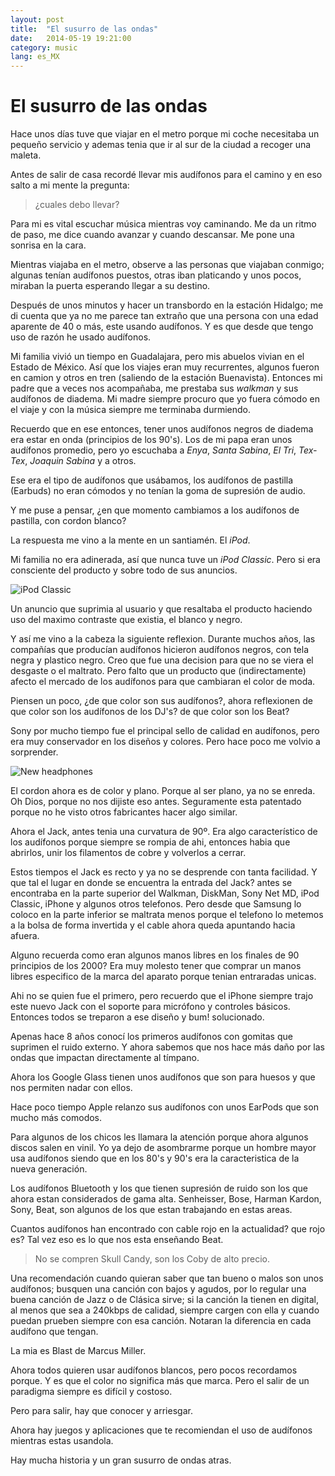 ```yaml
---
layout: post
title:  "El susurro de las ondas"
date:   2014-05-19 19:21:00
category: music
lang: es_MX
---
```

# El susurro de las ondas

Hace unos días tuve que viajar en el metro porque mi coche necesitaba un pequeño servicio y ademas tenia que ir al sur de la ciudad a recoger una maleta.

Antes de salir de casa recordé llevar mis audífonos para el camino y en eso salto a mi mente la pregunta:

> ¿cuales debo llevar?

Para mi es vital escuchar música mientras voy caminando. Me da un ritmo de paso, me dice cuando avanzar y cuando descansar. Me pone una sonrisa en la cara.

Mientras viajaba en el metro, observe a las personas que viajaban conmigo; algunas tenían audífonos puestos, otras iban platicando y unos pocos, miraban la puerta esperando llegar a su destino.

Después de unos minutos y hacer un transbordo en la estación Hidalgo; me di cuenta que ya no me parece tan extraño que una persona con una edad aparente de 40 o más, este usando audífonos. Y es que desde que tengo uso de razón he usado audífonos.

Mi familia vivió un tiempo en Guadalajara, pero mis abuelos vivian en el Estado de México. Así que los viajes eran muy recurrentes, algunos fueron en camion y otros en tren (saliendo de la estación Buenavista). Entonces mi padre que a veces nos acompañaba, me prestaba sus *walkman* y sus audífonos de diadema. Mi madre siempre procuro que yo fuera cómodo en el viaje y con la música siempre me terminaba durmiendo.

Recuerdo que en ese entonces, tener unos audífonos negros de diadema era estar en onda (principios de los 90's). Los de mi papa eran unos audífonos promedio, pero yo escuchaba a *Enya*, *Santa Sabina*, *El Tri*, *Tex-Tex*, *Joaquin Sabina* y a otros.

Ese era el tipo de audífonos que usábamos, los audífonos de pastilla (Earbuds) no eran cómodos y no tenían la goma de supresión de audio.

Y me puse a pensar, ¿en que momento cambiamos a los audífonos de pastilla, con cordon blanco?

La respuesta me vino a la mente en un santiamén. El *iPod*.

Mi familia no era adinerada, así que nunca tuve un *iPod Classic*. Pero si era consciente del producto y sobre todo de sus anuncios.

![iPod Classic](http://media-cache-ak0.pinimg.com/originals/54/eb/2c/54eb2ce453b6311d6516ddcfae7857ae.jpg)

Un anuncio que suprimia al usuario y que resaltaba el producto haciendo uso del maximo contraste que existia, el blanco y negro.

Y así me vino a la cabeza la siguiente reflexion. Durante muchos años, las compañías que producían audífonos hicieron audífonos negros, con tela negra y plastico negro. Creo que fue una decision para que no se viera el desgaste o el maltrato. Pero falto que un producto que (indirectamente) afecto el mercado de los audífonos para que cambiaran el color de moda.

Piensen un poco, ¿de que color son sus audífonos?, ahora reflexionen de que color son los audífonos de los DJ's? de que color son los Beat?

Sony por mucho tiempo fue el principal sello de calidad en audífonos, pero era muy conservador en los diseños y colores. Pero hace poco me volvio a sorprender.

![New headphones](http://76.my/Malaysia/bdotcom-sony-mh1-livesound-fi-headphones-tangle-free-wire-original-bdotcom-1301-11-BdotCom@8.jpg)

El cordon ahora es de color y plano. Porque al ser plano, ya no se enreda. Oh Dios, porque no nos dijiste eso antes. Seguramente esta patentado porque no he visto otros fabricantes hacer algo similar.

Ahora el Jack, antes tenia una curvatura de 90º. Era algo característico de los audífonos porque siempre se rompia de ahi, entonces habia que abrirlos, unir los filamentos de cobre y volverlos a cerrar.

Estos tiempos el Jack es recto y ya no se desprende con tanta facilidad. Y que tal el lugar en donde se encuentra la entrada del Jack? antes se encontraba en la parte superior del Walkman, DiskMan, Sony Net MD, iPod Classic, iPhone y algunos otros telefonos. Pero desde que Samsung lo coloco en la parte inferior se maltrata menos porque el telefono lo metemos a la bolsa de forma invertida y el cable ahora queda apuntando hacia afuera.

Alguno recuerda como eran algunos manos libres en los finales de 90 principios de los 2000?
Era muy molesto tener que comprar un manos libres especifico de la marca del aparato porque tenian entraradas unicas.

Ahi no se quien fue el primero, pero recuerdo que el iPhone siempre trajo este nuevo Jack con el soporte para micrófono y controles básicos. Entonces todos se treparon a ese diseño y bum! solucionado.

Apenas hace 8 años conocí los primeros audífonos con gomitas que suprimen el ruido externo. Y ahora sabemos que nos hace más daño por las ondas que impactan directamente al tímpano.

Ahora los Google Glass tienen unos audífonos que son para huesos y que nos permiten nadar con ellos.

Hace poco tiempo Apple relanzo sus audífonos con unos EarPods que son mucho más comodos.

Para algunos de los chicos les llamara la atención porque ahora algunos discos salen en vinil. Yo ya dejo de asombrarme porque un hombre mayor usa audífonos siendo que en los 80's y 90's era la caracteristica de la nueva generación.

Los audífonos Bluetooth y los que tienen supresión de ruido son los que ahora estan considerados de gama alta. Senheisser, Bose, Harman Kardon, Sony, Beat, son algunos de los que estan trabajando en estas areas.

Cuantos audífonos han encontrado con cable rojo en la actualidad? que rojo es? Tal vez eso es lo que nos esta enseñando Beat.

> No se compren Skull Candy, son los Coby de alto precio.

Una recomendación cuando quieran saber que tan bueno o malos son unos audífonos; busquen una canción con bajos y agudos, por lo regular una buena canción de Jazz o de Clásica sirve; si la canción la tienen en digital, al menos que sea a 240kbps de calidad, siempre cargen con ella y cuando puedan prueben siempre con esa canción. Notaran la diferencia en cada audífono que tengan.

La mia es Blast de Marcus Miller.

Ahora todos quieren usar audífonos blancos, pero pocos recordamos porque. Y es que el color no significa más que marca. Pero el salir de un paradigma siempre es difícil y costoso.

Pero para salir, hay que conocer y arriesgar.

Ahora hay juegos y aplicaciones que te recomiendan el uso de audífonos mientras estas usandola.

Hay mucha historia y un gran susurro de ondas atras.
